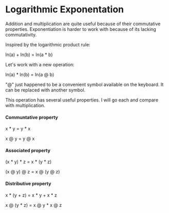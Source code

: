 # Logarithmic Exponentation

Addition and multiplication are quite useful because of their commutative properties. Exponentiation is harder to work with because of its lacking commutativity.

Inspired by the logarithmic product rule:

ln(a) + ln(b) = ln(a * b)

Let's work with a new operation:

ln(a) * ln(b) = ln(a @ b)

"@" just happened to be a convenient symbol available on the keyboard. It can be replaced with another symbol.

This operation has several useful properties. I will go each and compare with multiplication.

#### Communtative property

x * y = y * x

x @ y = y @ x

#### Associated property

(x * y) * z = x * (y * z)

(x @ y) @ z = x @ (y @ z)

#### Distributive property

x * (y + z) = x * y + x * z

x @ (y * z) = x @ y * x @ z
